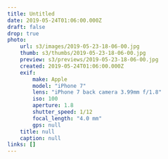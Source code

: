 ```yaml
---
title: Untitled
date: 2019-05-24T01:06:00.000Z
draft: false
drop: true
photo:
    url: s3/images/2019-05-23-18-06-00.jpg
    thumb: s3/thumbs/2019-05-23-18-06-00.jpg
    preview: s3/previews/2019-05-23-18-06-00.jpg
    created: 2019-05-24T01:06:00.000Z
    exif:
        make: Apple
        model: "iPhone 7"
        lens: "iPhone 7 back camera 3.99mm f/1.8"
        iso: 100
        aperture: 1.8
        shutter_speed: 1/12
        focal_length: "4.0 mm"
        gps: null
    title: null
    caption: null
links: []
---
```

